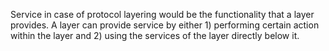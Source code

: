 Service in case of protocol layering would be the functionality that a layer provides. A layer can provide service by either 1) performing certain action within the layer and 2) using the services of the layer directly below it.
